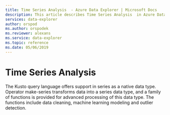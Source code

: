 ```yaml
---
title: Time Series Analysis  - Azure Data Explorer | Microsoft Docs
description: This article describes Time Series Analysis  in Azure Data Explorer.
services: data-explorer
author: orspod
ms.author: orspodek
ms.reviewer: alexans
ms.service: data-explorer
ms.topic: reference
ms.date: 05/06/2019
---
```

# Time Series Analysis 

The Kusto query language offers support in series as a native data type.
Operator make-series transforms data into a series data type, and a family of functions is provided for advanced processing of this data type. 
The functions include data cleaning, machine learning modeling and outlier detection.